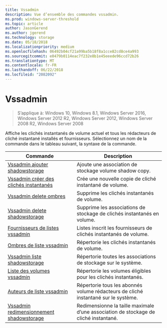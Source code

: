 ```yaml
---
title: Vssadmin
description: Vue d’ensemble des commandes vssadmin.
ms.prod: windows-server-threshold
ms.topic: article
author: JasonGerend
ms.author: jgerend
ms.technology: storage
ms.date: 05/18/2018
ms.localizationpriority: medium
ms.openlocfilehash: 06492b04cf21a99ba5b18f8a1cce82cd8ce4a993
ms.sourcegitcommit: e0479b0114eac7f232e8b1e45eeede96ccd72b26
ms.translationtype: MT
ms.contentlocale: fr-FR
ms.lasthandoff: 06/22/2018
ms.locfileid: "2082092"
---
```

# <a name="vssadmin"></a>Vssadmin

>S’applique à: Windows 10, Windows 8.1, Windows Server 2016, Windows Server 2012 R2, Windows Server 2012, Windows Server 2008 R2, Windows Server 2008

Affiche les clichés instantanés de volume actuel et tous les rédacteurs de cliché instantané installés et fournisseurs. Sélectionnez un nom de la commande dans le tableau suivant, la syntaxe de la commande.

|Commande|Description|
|---|---|
|[Vssadmin ajouter shadowstorage](https://docs.microsoft.com/previous-versions/windows/it-pro/windows-server-2012-r2-and-2012/cc788051(v%3dws.11))|Ajoute une association de stockage volume shadow copy.|
|[Vssadmin créer des clichés instantanés](https://docs.microsoft.com/previous-versions/windows/it-pro/windows-server-2012-r2-and-2012/cc788055(v%3dws.11))|Crée une nouvelle copie de cliché instantané de volume.|
|[Vssadmin delete ombres](vssadmin-delete-shadows.md)|Supprime les clichés instantanés de volume.|
|[Vssadmin delete shadowstorage](https://docs.microsoft.com/previous-versions/windows/it-pro/windows-server-2012-r2-and-2012/cc785461(v%3dws.11))|Supprime les associations de stockage de clichés instantanés en volume.|
|[Fournisseurs de listes vssadmin](https://docs.microsoft.com/previous-versions/windows/it-pro/windows-server-2012-r2-and-2012/cc788108(v%3dws.11))|Listes inscrit les fournisseurs de clichés instantanés de volume.|
|[Ombres de liste vssadmin](vssadmin-list-shadows.md)|Répertorie les clichés instantanés de volume.|
|[Vssadmin liste shadowstorage](https://docs.microsoft.com/previous-versions/windows/it-pro/windows-server-2012-r2-and-2012/cc788045(v%3dws.11))|Répertorie toutes les associations de stockage sur le système.|
|[Liste des volumes vssadmin](https://docs.microsoft.com/previous-versions/windows/it-pro/windows-server-2012-r2-and-2012/cc788064(v%3dws.11))|Répertorie les volumes éligibles pour les clichés instantanés.|
|[Auteurs de liste vssadmin](vssadmin-list-writers.md)|Répertorie tous les abonnés volume rédacteurs de cliché instantané sur le système.|
|[Vssadmin redimensionnement shadowstorage](https://docs.microsoft.com/previous-versions/windows/it-pro/windows-server-2012-r2-and-2012/cc788050(v%3dws.11))|Redimensionne la taille maximale d’une association de stockage de cliché instantané.|